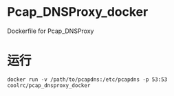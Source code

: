 # Pcap_DNSProxy_docker
Dockerfile for Pcap_DNSProxy
# 运行
```
docker run -v /path/to/pcapdns:/etc/pcapdns -p 53:53 coolrc/pcap_dnsproxy_docker

